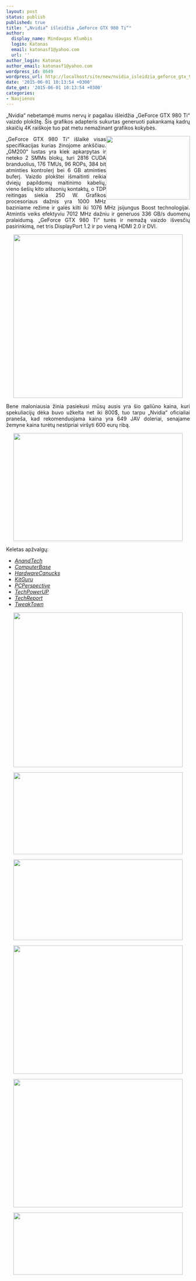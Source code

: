 ```yaml
---
layout: post
status: publish
published: true
title: "„Nvidia“ išleidžia „GeForce GTX 980 Ti“"
author:
  display_name: Mindaugas Klumbis
  login: Katonas
  email: katonasf1@yahoo.com
  url: ''
author_login: Katonas
author_email: katonasf1@yahoo.com
wordpress_id: 8649
wordpress_url: http://localhost/site/new/nvidia_isleidzia_geforce_gtx_980_ti/
date: '2015-06-01 10:13:54 +0300'
date_gmt: '2015-06-01 10:13:54 +0300'
categories:
- Naujienos
---
```

<p style="text-align: justify;">
	&bdquo;Nvidia&ldquo; nebetampė mums nervų ir pagaliau i&scaron;leidžia &bdquo;GeForce GTX 980 Ti&ldquo; vaizdo plok&scaron;tę. &Scaron;is grafikos adapteris sukurtas generuoti pakankamą kadrų skaičių 4K rai&scaron;koje tuo pat metu nemažinant grafikos kokybės.</p>
<p style="text-align: justify;">
	<a href="http://technews.lt/userfiles/GeForce_GTX_980Ti_3Qtr-900x681.jpg"><img alt="" src="http://technews.lt/userfiles/GeForce_GTX_980Ti_3Qtr-900x681.jpg" style="width: 230px; height: 174px; float: right;" /></a>&bdquo;GeForce GTX 980 Ti&ldquo; i&scaron;laikė visas specifikacijas kurias žinojome ank&scaron;čiau. &bdquo;GM200&ldquo; lustas yra kiek apkarpytas ir neteko 2 SMMs blokų, turi 2816 CUDA branduolius, 176 TMUs, 96 ROPs, 384 bit atminties kontrolerį bei 6 GB atminties buferį. Vaizdo plok&scaron;tei i&scaron;maitinti reikia dviejų papildomų maitinimo kabelių, vieno &scaron;e&scaron;ių kito a&scaron;tuonių kontaktų, o TDP reitingas siekia 250 W. Grafikos procesoriaus dažnis yra 1000 MHz baziniame režime ir galės kilti iki 1076 MHz įsijungus Boost technologijai. Atmintis veiks efektyviu 7012 MHz dažniu ir generuos 336 GB/s duomenų pralaidumą. &bdquo;GeForce GTX 980 Ti&ldquo; turės ir nemažą vaizdo i&scaron;vesčių pasirinkimą, net tris DisplayPort 1.2 ir po vieną HDMI 2.0 ir DVI.</p>
<p style="text-align: center;">
	<a href="http://technews.lt/userfiles/Nvidia-Geforce-GTX-980-Ti-Official-Gaming-Performance-Benchmarks.png"><img alt="" src="http://technews.lt/userfiles/Nvidia-Geforce-GTX-980-Ti-Official-Gaming-Performance-Benchmarks.png" style="width: 464px; height: 447px;" /></a></p>
<p style="text-align: justify;">
	Bene maloniausia žinia pasiekusi mūsų ausis yra &scaron;io galiūno kaina, kuri spekuliacijų dėka buvo užkelta net iki 800$, tuo tarpu &bdquo;Nvidia&ldquo; oficialiai prane&scaron;a, kad rekomenduojama kaina yra 649 JAV doleriai, senajame žemyne kaina turėtų nestipriai vir&scaron;yti 600 eurų ribą.</p>
<p style="text-align: center;">
	<a href="http://technews.lt/userfiles/GTX 980 ti spec.JPG"><img alt="" src="http://technews.lt/userfiles/GTX 980 ti spec.JPG" style="width: 464px; height: 295px;" /></a></p>
<p>
	Keletas apžvalgų:</p>
<ul>
<li>
		<em><a href="http://www.anandtech.com/show/9306/the-nvidia-geforce-gtx-980-ti-review/">AnandTech</a></em></li>
<li>
		<em><a href="http://www.computerbase.de/2015-06/geforce-gtx-980-ti-test-nvidia-titan/">ComputerBase</a></em></li>
<li>
		<em><a href="http://www.hardwarecanucks.com/forum/hardware-canucks-reviews/69502-nvidia-gtx-980ti-performance-review.html">HardwareCanucks</a></em></li>
<li>
		<em><a href="http://www.kitguru.net/components/graphic-cards/zardon/nvidia-gtx980-ti-review/">KitGuru</a></em></li>
<li>
		<em><a href="http://www.pcper.com/reviews/Graphics-Cards/NVIDIA-GeForce-GTX-980-Ti-6GB-Review-Matching-TITAN-X-650">PCPerspective</a></em></li>
<li>
		<em><a href="https://www.techpowerup.com/reviews/NVIDIA/GeForce_GTX_980_Ti/">TechPowerUP</a></em></li>
<li>
		<em><a href="http://techreport.com/review/28356/nvidia-geforce-gtx-980-ti-graphics-card-reviewed">TechReport</a></em></li>
<li>
		<em><a href="http://www.tweaktown.com/reviews/7170/nvidia-geforce-gtx-980-ti-reference-video-card-review/index.html">TweakTown</a></em></li>
</ul>
<p style="text-align: center;">
	<em><a href="http://technews.lt/userfiles/GeForce_GTX_980Ti_Top-900x820.jpg"><img alt="" src="http://technews.lt/userfiles/GeForce_GTX_980Ti_Top-900x820.jpg" style="width: 464px; height: 423px;" /></a></em></p>
<p style="text-align: center;">
	<em><a href="http://technews.lt/userfiles/GeForce_GTX_980Ti_PCB2-900x435.jpg"><img alt="" src="http://technews.lt/userfiles/GeForce_GTX_980Ti_PCB2-900x435.jpg" style="width: 464px; height: 224px;" /></a></em></p>
<p style="text-align: center;">
	<em><a href="http://technews.lt/userfiles/GeForce_GTX_980Ti_Back-900x429.jpg"><img alt="" src="http://technews.lt/userfiles/GeForce_GTX_980Ti_Back-900x429.jpg" style="width: 464px; height: 221px;" /></a></em></p>
<p style="text-align: center;">
	<em><img alt="" src="http://technews.lt/userfiles/GeForce_GTX_980Ti_3Qtr_PCB-900x681.jpg" style="width: 464px; height: 351px;" /></em></p>
<p style="text-align: center;">
	<em><a href="http://technews.lt/userfiles/GeForce_GTX_980Ti_3Qtr_NoShroud-900x681.jpg"><img alt="" src="http://technews.lt/userfiles/GeForce_GTX_980Ti_3Qtr_NoShroud-900x681.jpg" style="width: 464px; height: 351px;" /></a></em></p>
<p style="text-align: center;">
	<em><a href="http://technews.lt/userfiles/GeForce_GTX_980Ti_IOPorts-900x329.jpg"><img alt="" src="http://technews.lt/userfiles/GeForce_GTX_980Ti_IOPorts-900x329.jpg" style="width: 464px; height: 170px;" /></a></em></p>
